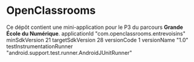 # OpenClassrooms

Ce dépôt contient une mini-application pour le P3 du parcours **Grande École du Numérique**.
		applicationId "com.openclassrooms.entrevoisins"
        minSdkVersion 21
        targetSdkVersion 28
        versionCode 1
        versionName "1.0"
        testInstrumentationRunner "android.support.test.runner.AndroidJUnitRunner"